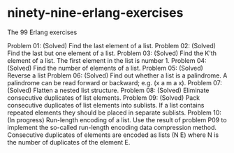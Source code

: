 # ninety-nine-erlang-exercises
The 99 Erlang exercises

Problem 01: (Solved) Find the last element of a list.
Problem 02: (Solved) Find the last but one element of a list.
Problem 03: (Solved) Find the K'th element of a list. The first element in the list is number 1.
Problem 04: (Solved) Find the number of elements of a list.
Problem 05: (Solved) Reverse a list
Problem 06: (Solved) Find out whether a list is a palindrome. A palindrome can be read forward or backward; e.g. (x a m a x).
Problem 07: (Solved) Flatten a nested list structure.
Problem 08: (Solved) Eliminate consecutive duplicates of list elements.
Problem 09: (Solved) Pack consecutive duplicates of list elements into sublists. If a list contains repeated elements they should be placed in separate sublists.
Problem 10: (In progress) Run-length encoding of a list. Use the result of problem P09 to implement the so-called run-length encoding data compression method. Consecutive duplicates of elements are encoded as lists (N E) where N is the number of duplicates of the element E.